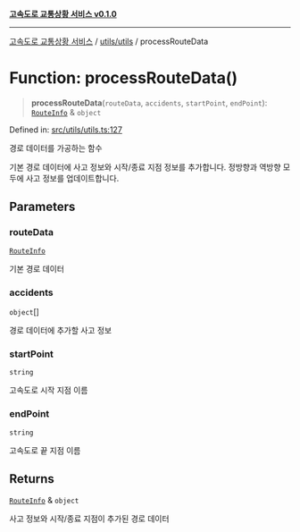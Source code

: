 [**고속도로 교통상황 서비스 v0.1.0**](../../../README.md)

***

[고속도로 교통상황 서비스](../../../modules.md) / [utils/utils](../README.md) / processRouteData

# Function: processRouteData()

> **processRouteData**(`routeData`, `accidents`, `startPoint`, `endPoint`): [`RouteInfo`](../../../types/type-aliases/RouteInfo.md) & `object`

Defined in: [src/utils/utils.ts:127](https://github.com/ksheyon123/road-status-preview/blob/f8475dd9e1f35d9b8acf92ef20ed9d0782a8bb42/src/utils/utils.ts#L127)

경로 데이터를 가공하는 함수

기본 경로 데이터에 사고 정보와 시작/종료 지점 정보를 추가합니다.
정방향과 역방향 모두에 사고 정보를 업데이트합니다.

## Parameters

### routeData

[`RouteInfo`](../../../types/type-aliases/RouteInfo.md)

기본 경로 데이터

### accidents

`object`[]

경로 데이터에 추가할 사고 정보

### startPoint

`string`

고속도로 시작 지점 이름

### endPoint

`string`

고속도로 끝 지점 이름

## Returns

[`RouteInfo`](../../../types/type-aliases/RouteInfo.md) & `object`

사고 정보와 시작/종료 지점이 추가된 경로 데이터

